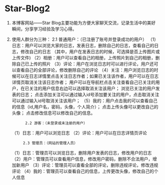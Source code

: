 # Star-Blog2
1.  本博客网站——Star Blog主要功能为方便大家聊天交流，记录生活中的美好瞬间，分享学习经验及学习心得。
2.  使用人群分为三种：
             2.1 普通用户：（已注册了账号并登录成功的用户）
      	（1）日志：用户可以浏览大家的日志，发表日志，删除自己的日志，查看自己的日志，修改自己的日志
		（其中，用户在发表日志的时候，可选择是否上传图片或上传文件)
	（2）相册：用户可以查看自己的相册，上传照片到自己的相册，删除自己已上传的照片
	（3）评论：用户在浏览日志时可以进行评论，用户还可以查看自己的全部评论，修改删除自己的评论
	（4）关注：用户浏览日志的时候可以在日志详情里点击关注日志作者；如果已关注该作者，用户可以在日志详情页取消关注该日志作者；
	                   用户可以在导航栏点击关注查看自己已关注的用户，在已关注的用户信息右边可以选择取消关注该用户；
		   浏览已关注的用户发表的日志；
		   点击添加关注可以通过输入id号添加要关注的用户，点击取消关注可以通过输入id号取消关注该用户；
	（5）我的：用户点击我的可以查看自己的信息（id,用户名，密码，头像，个人简介）；
		   点击上传头像可以更改自己的头像；
		   点击修改信息可以修改自己的信息。

              2.2 游客：（未登录或未注册的用户）
	 （1）日志：用户可以浏览日志
	 （2）评论：用户可以在日志详情页评论

             2.3 管理员：（网站的管理人员）
	 （1）日志：管理员可以浏览日志，删除用户发表的日志，修改用户的日志
	 （2）用户：管理员可以查看用户信息，修改用户密码，删除不合法用户，增加新用户
	 （3）评论：管理员可以查看全部的评论，删除违规评论，修改违规评论
	 （4）我的：管理员可以查看自己的信息，上传更改头像，修改自己的个人信息
